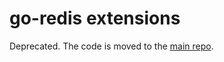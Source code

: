 # go-redis extensions

Deprecated. The code is moved to the [main repo](https://github.com/go-redis/redis/tree/master/extra).
